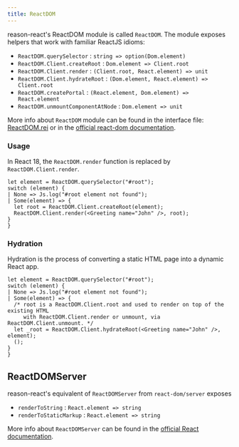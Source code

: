 ```yaml
---
title: ReactDOM
---
```


reason-react's ReactDOM module is called `ReactDOM`. The module exposes helpers that work with familiar ReactJS idioms:

- `ReactDOM.querySelector` : `string => option(Dom.element)`
- `ReactDOM.Client.createRoot` : `Dom.element => Client.root`
- `ReactDOM.Client.render` : `(Client.root, React.element) => unit`
- `ReactDOM.Client.hydrateRoot` : `(Dom.element, React.element) => Client.root`
- `ReactDOM.createPortal` : `(React.element, Dom.element) => React.element`
- `ReactDOM.unmountComponentAtNode` : `Dom.element => unit`

More info about `ReactDOM` module can be found in the interface file: [ReactDOM.rei](https://github.com/reasonml/reason-react/blob/main/src/ReactDOM.rei) or in the [official react-dom documentation](https://react.dev/reference/react-dom).

### Usage

In React 18, the `ReactDOM.render` function is replaced by `ReactDOM.Client.render`.

```reason
let element = ReactDOM.querySelector("#root");
switch (element) {
| None => Js.log("#root element not found");
| Some(element) => {
  let root = ReactDOM.Client.createRoot(element);
  ReactDOM.Client.render(<Greeting name="John" />, root);
}
}
```

### Hydration

Hydration is the process of converting a static HTML page into a dynamic React app.

```reason
let element = ReactDOM.querySelector("#root");
switch (element) {
| None => Js.log("#root element not found");
| Some(element) => {
  /* root is a ReactDOM.Client.root and used to render on top of the existing HTML
     with ReactDOM.Client.render or unmount, via ReactDOM.Client.unmount. */
  let _root = ReactDOM.Client.hydrateRoot(<Greeting name="John" />, element);
  ();
}
}
```

## ReactDOMServer

reason-react's equivalent of `ReactDOMServer` from `react-dom/server` exposes

- `renderToString` : `React.element => string`
- `renderToStaticMarkup` : `React.element => string`

More info about `ReactDOMServer` can be found in the [official React documentation](https://react.dev/reference/react-dom/server).
